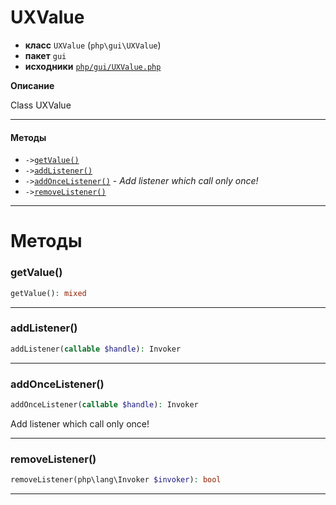 # UXValue

- **класс** `UXValue` (`php\gui\UXValue`)
- **пакет** `gui`
- **исходники** [`php/gui/UXValue.php`](./src/main/resources/JPHP-INF/sdk/php/gui/UXValue.php)

**Описание**

Class UXValue

---

#### Методы

- `->`[`getValue()`](#method-getvalue)
- `->`[`addListener()`](#method-addlistener)
- `->`[`addOnceListener()`](#method-addoncelistener) - _Add listener which call only once!_
- `->`[`removeListener()`](#method-removelistener)

---
# Методы

<a name="method-getvalue"></a>

### getValue()
```php
getValue(): mixed
```

---

<a name="method-addlistener"></a>

### addListener()
```php
addListener(callable $handle): Invoker
```

---

<a name="method-addoncelistener"></a>

### addOnceListener()
```php
addOnceListener(callable $handle): Invoker
```
Add listener which call only once!

---

<a name="method-removelistener"></a>

### removeListener()
```php
removeListener(php\lang\Invoker $invoker): bool
```

---
